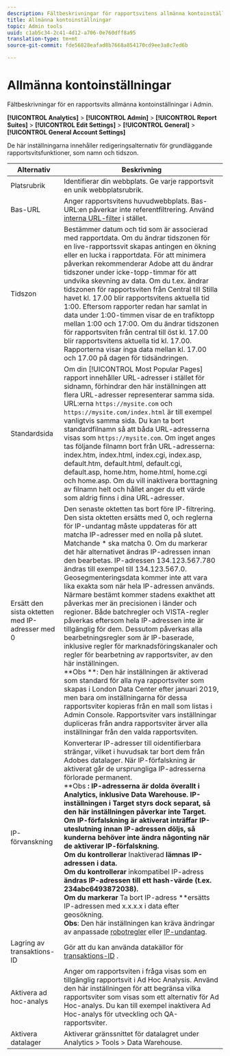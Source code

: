 ```yaml
---
description: Fältbeskrivningar för rapportsvitens allmänna kontoinställningar i Admin.
title: Allmänna kontoinställningar
topic: Admin tools
uuid: c1ab5c34-2c41-4d12-a706-0e760dff8a95
translation-type: tm+mt
source-git-commit: fde56828eafad8b7668a854170cd9ee3a8c7ed6b

---
```



# Allmänna kontoinställningar

Fältbeskrivningar för en rapportsvits allmänna kontoinställningar i Admin.

**[!UICONTROL Analytics]** > **[!UICONTROL Admin]** > **[!UICONTROL Report Suites]** > **[!UICONTROL Edit Settings]** > **[!UICONTROL General]** > **[!UICONTROL General Account Settings]**

De här inställningarna innehåller redigeringsalternativ för grundläggande rapportsvitsfunktioner, som namn och tidszon.

| Alternativ | Beskrivning |
|--- |--- |
| Platsrubrik | Identifierar din webbplats. Ge varje rapportsvit en unik webbplatsrubrik. |
| Bas-URL | Anger rapportsvitens huvudwebbplats. Bas-URL:en påverkar inte referentfiltrering. Använd [interna URL-filter](/help/admin/admin/internal-url-filter-admin.md) i stället. |
| Tidszon | Bestämmer datum och tid som är associerad med rapportdata.  Om du ändrar tidszonen för en live-rapportssvit skapas antingen en ökning eller en lucka i rapportdata. För att minimera påverkan rekommenderar Adobe att du ändrar tidszoner under icke-topp-timmar för att undvika skevning av data.  Om du t.ex. ändrar tidszonen för rapportsviten från Central till Stilla havet kl. 17.00 blir rapportsvitens aktuella tid 1:00. Eftersom rapporter redan har samlat in data under 1:00-timmen visar de en trafiktopp mellan 1:00 och 17:00.  Om du ändrar tidszonen för rapportsviten från central till öst kl. 17.00 blir rapportsvitens aktuella tid kl. 17.00. Rapporterna visar inga data mellan kl. 17.00 och 17.00 på dagen för tidsändringen. |
| Standardsida | Om din [!UICONTROL Most Popular Pages] rapport innehåller URL-adresser i stället för sidnamn, förhindrar den här inställningen att flera URL-adresser representerar samma sida. URL:erna `https://mysite.com` och `https://mysite.com/index.html` är till exempel vanligtvis samma sida. Du kan ta bort standardfilnamn så att båda URL-adresserna visas som `https://mysite.com`.  Om inget anges tas följande filnamn bort från URL-adresserna:  index.htm, index.html, index.cgi, index.asp, default.htm, default.html, default.cgi, default.asp, home.htm, home.html, home.cgi och home.asp.  Om du vill inaktivera borttagning av filnamn helt och hållet anger du ett värde som aldrig finns i dina URL-adresser. |
| Ersätt den sista oktetten med IP-adresser med 0 | Den senaste oktetten tas bort före IP-filtrering. Den sista oktetten ersätts med 0, och reglerna för IP-undantag måste uppdateras för att matcha IP-adresser med en nolla på slutet. Matchande * ska matcha 0. Om du markerar det här alternativet ändras IP-adressen innan den bearbetas. IP-adressen 134.123.567.780 ändras till exempel till 134.123.567.0. Geosegmenteringsdata kommer inte att vara lika exakta som när hela IP-adressen används. Närmare bestämt kommer stadens exakthet att påverkas mer än precisionen i länder och regioner. Både batchregler och VISTA-regler påverkas eftersom hela IP-adressen inte är tillgänglig för dem. Dessutom påverkas alla bearbetningsregler som är IP-baserade, inklusive regler för marknadsföringskanaler och regler för bearbetning av rapportsviter, av den här inställningen.<br>**Obs **: Den här inställningen är aktiverad som standard för alla nya rapportsviter som skapas i London Data Center efter januari 2019, men bara om inställningarna för dessa rapportsviter kopieras från en mall som listas i Admin Console. Rapportsviter vars inställningar dupliceras från andra rapportsviter ärver alla inställningar från den valda rapportsviten. |
| IP-förvanskning | Konverterar IP-adresser till oidentifierbara strängar, vilket i huvudsak tar bort dem från Adobes datalager. När IP-förfalskning är aktiverat går de ursprungliga IP-adresserna förlorade permanent.<br>**Obs **: IP-adresserna är dolda överallt i Analytics, inklusive Data Warehouse. IP-inställningen i Target styrs dock separat, så den här inställningen påverkar inte Target.<br>Om IP-förfalskning är aktiverat inträffar IP-uteslutning innan IP-adressen döljs, så kunderna behöver inte ändra någonting när de aktiverar IP-förfalskning.<br>Om du kontrollerar** Inaktiverad **lämnas IP-adressen i data.<br>Om du kontrollerar** inkompatibel IP-adress **ändras IP-adressen till ett hash-värde (t.ex. 234abc6493872038).<br>Om du markerar** Ta bort IP-adress **ersätts IP-adressen med x.x.x.x i data efter geosökning.<br>**Obs**: Den här inställningen kan kräva ändringar av anpassade [robotregler](/help/admin/admin/bot-removal/bot-rules.md) eller [IP-undantag](/help/admin/admin/exclude-ip.md). |
| Lagring av transaktions-ID | Gör att du kan använda datakällor för [transaktions-ID](/help/import/c-data-sources/c-datasrc-types/datasrc-transactionid.md) . |
| Aktivera ad hoc-analys | Anger om rapportsviten i fråga visas som en tillgänglig rapportsvit i Ad Hoc Analysis. Använd den här inställningen för att begränsa vilka rapportsviter som visas som ett alternativ för Ad Hoc-analys. Du kan till exempel inaktivera Ad Hoc-analys för utveckling och QA-rapportsviter. |
| Aktivera datalager | Aktiverar gränssnittet för datalagret under Analytics > Tools > Data Warehouse. |

